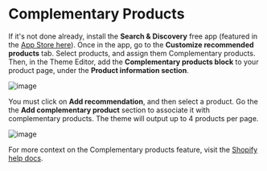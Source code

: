# Complementary Products

If it's not done already, install the **Search & Discovery** free app (featured in the [App Store here](https://apps.shopify.com/search-and-discovery)). Once in the app, go to the **Customize recommended products** tab. Select products, and assign them Complementary products. Then, in the Theme Editor, add the **Complementary products block** to your product page, under the **Product information section**.

![image](https://github.com/user-attachments/assets/83abb2f6-46a2-4897-9133-3dd4bc67af2b)


You must click on **Add recommendation**, and then select a product. Go the the **Add complementary product** section to associate it with complementary products. The theme will output up to 4 products per page.

![image](https://github.com/user-attachments/assets/9b0bb421-c029-4e33-a4ed-f825040ab8e0)


For more context on the Complementary products feature, visit the [Shopify help docs](https://help.shopify.com/en/manual/online-store/themes/customizing-themes/add-complementary-products).
